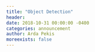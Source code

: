 ```yaml
---
title: "Object Detection"
header:
date: 2018-10-31 00:00:00 -0400
categories: announcement
author: Arda Pekis
moreexists: false
---
```

<!--embedded slides should have width="640" height="389" -->
